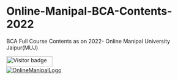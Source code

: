 # Online-Manipal-BCA-Contents-2022
BCA Full Course Contents as on 2022- Online Manipal University Jaipur(MUJ)
<div id="badges">
  <img src="https://api.visitorbadge.io/api/visitors?path=jaydattpatel%2FOnline-Manipal-BCA&label=Visitors&labelColor=%23720026&countColor=%23ffae00" alt="Visitor badge" width="120" height="28"/>
</div>
<div id="logo">
  <a href="https://www.onlinemanipal.com/">
  <img src="https://github.com/jaydattpatel/Online-Manipal-BCA-Contents/assets/124486498/e9a884b1-6f18-45fc-bbe0-1d8dfffe381e" alt="OnlineManipalLogo"/>
  </a>
</div>

